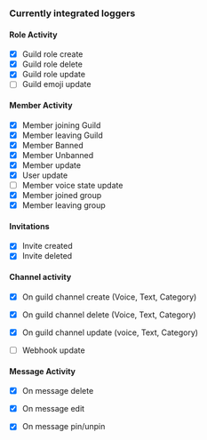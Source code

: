 
### Currently integrated loggers

#### Role Activity
- [X] Guild role create
- [X] Guild role delete
- [X] Guild role update
- [ ] Guild emoji update

#### Member Activity
- [X] Member joining Guild
- [X] Member leaving Guild
- [X] Member Banned
- [X] Member Unbanned
- [X] Member update
- [X] User update
- [ ] Member voice state update
- [X] Member joined group
- [X] Member leaving group

#### Invitations
- [X] Invite created
- [X] Invite deleted

#### Channel activity

- [X] On guild channel create (Voice, Text, Category)
- [X] On guild channel delete (Voice, Text, Category)
- [X] On guild channel update (voice, Text, Category)
- [ ] Webhook update 


#### Message Activity
- [x] On message delete
- [X] On message edit
- [X] On message pin/unpin



